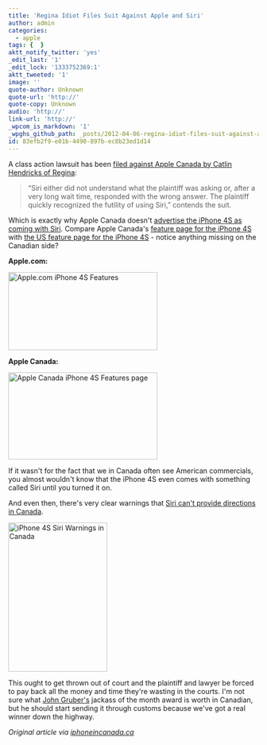 ```yaml
---
title: 'Regina Idiot Files Suit Against Apple and Siri'
author: admin
categories:
  - apple
tags: {  }
aktt_notify_twitter: 'yes'
_edit_last: '1'
_edit_lock: '1333752369:1'
aktt_tweeted: '1'
image: ''
quote-author: Unknown
quote-url: 'http://'
quote-copy: Unknown
audio: 'http://'
link-url: 'http://'
_wpcom_is_markdown: '1'
_wpghs_github_path: _posts/2012-04-06-regina-idiot-files-suit-against-apple-and-siri.md
id: 83efb2f9-e01b-4490-897b-ec8b23ed1d14
---
```

<p>A class action lawsuit has been <a href="http://www.iphoneincanada.ca/iphone-news/canadian-files-class-action-lawsuit-against-apple-and-siri-on-the-iphone-4s/">filed against Apple Canada by Catlin Hendricks of Regina</a>:</p>
<blockquote><p>
  “Siri either did not understand what the plaintiff was asking or, after a very long wait time, responded with the wrong answer. The plaintiff quickly recognized the futility of using Siri,” contends the suit.
</p></blockquote>
<p>Which is exactly why Apple Canada doesn't <a href="http://www.apple.com/ca/iphone/">advertise the iPhone 4S as coming with Siri</a>. Compare Apple Canada's <a href="http://www.apple.com/ca/iphone/features/">feature page for the iPhone 4S</a> with <a href="http://www.apple.com/iphone/features/">the US feature page for the iPhone 4S</a> - notice anything missing on the Canadian side?</p>
<p><strong>Apple.com:</strong></p>
<p><a href="https://chrisenns.com/wp-content/uploads/2012/04/Apple.com-iPhone-4S-Features.png"><img src="https://chrisenns.com/wp-content/uploads/2012/04/Apple.com-iPhone-4S-Features-300x157.png" alt="Apple.com iPhone 4S Features" title="Apple.com iPhone 4S Features" width="300" height="157" class="aligncenter size-medium wp-image-20278" /></a></p>
<p><strong>Apple Canada:</strong></p>
<p><a href="https://chrisenns.com/wp-content/uploads/2012/04/Apple-Canada-iPhone-4S-Features-page.png"><img src="https://chrisenns.com/wp-content/uploads/2012/04/Apple-Canada-iPhone-4S-Features-page-300x175.png" alt="Apple Canada iPhone 4S Features page" title="Apple Canada iPhone 4S Features page" width="300" height="175" class="aligncenter size-medium wp-image-20277" /></a></p>
<p>If it wasn't for the fact that we in Canada often see American commercials, you almost wouldn't know that the iPhone 4S even comes with something called Siri until you turned it on.</p>
<p>And even then, there's very clear warnings that <a href="http://www.iphoneincanada.ca/iphone-4s/siri-in-canada-hands-on-no-restaurants-maps-and-directions-video/">Siri can't provide directions in Canada</a>.</p>
<p><img src="https://chrisenns.com/wp-content/uploads/2012/04/photo-13-233x350-199x300.jpg" alt="iPhone 4S Siri Warnings in Canada" title="iPhone 4S Siri Warnings in Canada" width="199" height="300" class="aligncenter size-medium wp-image-20279" /></p>
<p>This ought to get thrown out of court and the plaintiff and lawyer be forced to pay back all the money and time they're wasting in the courts. I'm not sure what <a href="http://daringfireball.net">John Gruber's</a> jackass of the month award is worth in Canadian, but he should start sending it through customs because we've got a real winner down the highway.</p>
<p><em>Original article via <a href="http://www.iphoneincanada.ca/iphone-news/canadian-files-class-action-lawsuit-against-apple-and-siri-on-the-iphone-4s/">iphoneincanada.ca</a></em></p>
